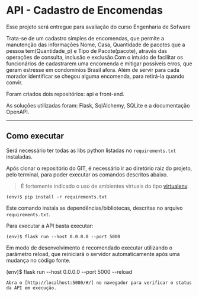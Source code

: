 
# API - Cadastro de Encomendas

Esse projeto será entregue para avaliação do curso Engenharia de Sofware 

Trata-se de um cadastro simples de encomendas, que permite a manutenção das informações Nome, Casa, Quantidade de pacotes que a pessoa tem(Quantidade_p) e Tipo de Pacote(pacote), através das operações de consulta, inclusão e exclusão.Com o intuido de facilitar os funcionários de cadastrarem uma encomenda e mitigar possíveis erros, que geram estresse em condominíos Brasil afora. Além de servir para cada morador identificar se chegou alguma encomenda, para retirá-la quando convir.

Foram criados dois repositórios: api e front-end.

As soluções utilizadas foram: Flask, SqlAlchemy, SQLite e a documentação OpenAPI.

---
## Como executar

Será necessário ter todas as libs python listadas no `requirements.txt` instaladas.

Após clonar o repositório do GIT, é necessário ir ao diretório raiz do projeto, pelo terminal, para poder executar os comandos descritos abaixo.

> É fortemente indicado o uso de ambientes virtuais do tipo [virtualenv](https://virtualenv.pypa.io/en/latest/installation.html).

```
(env)$ pip install -r requirements.txt
```

Este comando instala as dependências/bibliotecas, descritas no arquivo `requirements.txt`.

Para executar a API  basta executar:

```
(env)$ flask run --host 0.0.0.0 --port 5000
```

Em modo de desenvolvimento é recomendado executar utilizando o parâmetro reload, que reiniciará o servidor
automaticamente após uma mudança no código fonte. 

(env)$ flask run --host 0.0.0.0 --port 5000 --reload
```
Abra o [http://localhost:5000/#/] no navegador para verificar o status da API em execução.
